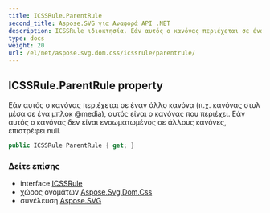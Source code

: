 ```yaml
---
title: ICSSRule.ParentRule
second_title: Aspose.SVG για Αναφορά API .NET
description: ICSSRule ιδιοκτησία. Εάν αυτός ο κανόνας περιέχεται σε έναν άλλο κανόνα π.χ. κανόνας στυλ μέσα σε ένα μπλοκ media αυτός είναι ο κανόνας που περιέχει. Εάν αυτός ο κανόνας δεν είναι ενσωματωμένος σε άλλους κανόνες επιστρέφει null.
type: docs
weight: 20
url: /el/net/aspose.svg.dom.css/icssrule/parentrule/
---
```

## ICSSRule.ParentRule property

Εάν αυτός ο κανόνας περιέχεται σε έναν άλλο κανόνα (π.χ. κανόνας στυλ μέσα σε ένα μπλοκ @media), αυτός είναι ο κανόνας που περιέχει. Εάν αυτός ο κανόνας δεν είναι ενσωματωμένος σε άλλους κανόνες, επιστρέφει null.

```csharp
public ICSSRule ParentRule { get; }
```

### Δείτε επίσης

* interface [ICSSRule](../)
* χώρος ονομάτων [Aspose.Svg.Dom.Css](../../icssrule/)
* συνέλευση [Aspose.SVG](../../../)


